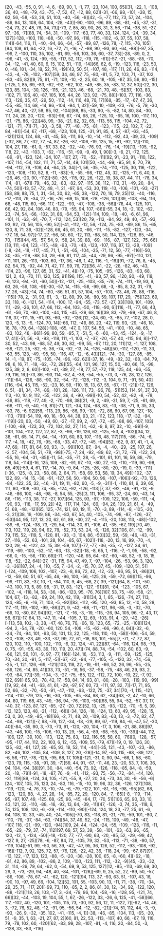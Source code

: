 [20, -43, -55, 0, 91, -4, 6, -89, 90, 1, -1, 77, -23, 104, 100, 65][31, -22, 1, -108, 36, 40, -48, -79, 43, -75, -7, 52, 47, -12, 88, 62][-31, -66, 98, -101, -38, 15, 62, 56, -58, -53, 26, 51, 103, -40, -56, -9][42, -5, -77, 112, 73, 57, 24, -104, -89, 94, 13, 108, 64, 104, -28, -43][-90, -100, -96, 89, -88, -81, -45, -37, -31, -24, 73, 27, 48, 78, 34, 73][-73, 7, 85, 80, 90, 26, 31, 3, 56, -114, -38, 51, -27, 97, -36, -7][88, 74, -54, 31, -109, -117, -63, 77, 40, 33, 124, 124, -24, -39, 34, 127][-128, -103, 118, -88, -50, -97, 96, -118, -115, -102, -6, 37, 55, 107, 58, 114][-64, 116, 11, -40, -94, 66, -64, -57, -89, 87, -126, 78, -7, 115, -76, 105][94, 108, 61, 64, -22, 16, -72, 71, -16, -7, -98, 90, -93, 60, -64, -88][-97, 35, -99, 7, -100, 110, 35, 102, -81, 69, -56, 103, 36, 60, -37, 73][-28, -89, 0, 2, -96, -41, -8, 124, -99, -55, -117, 52, 112, -79, 76, -61][-57, -21, -88, -85, -70, 34, -12, -41, 40, 60, 6, 15, 102, 51, -119, -14][66, 62, 6, -19, -123, 118, -23, 50, 0, -46, 101, -34, 18, 52, 74, -19][43, 50, 51, -107, 48, -117, 111, 26, 46, 83, -114, -43, -4, -78, -102, -107][59, 34, 46, 97, 75, -80, -81, 5, 72, 103, 71, -37, 102, -83, -45, 82][9, 75, 91, -71, 109, -10, -2, 25, 60, 18, -105, -87, 35, 59, 80, -15][-125, 1, 85, 69, -83, -62, -92, -62, 102, -49, -85, 35, -83, 17, 37, 50][-22, 30, 123, 85, 104, -30, 126, -115, -21, 123, 46, -68, -21, 70, 48, -5][57, -103, 83, -102, 71, 106, 40, -87, 105, 105, 44, 26, 123, 92, -75, 88][-103, 77, 116, -36, 113, -126, 35, 47, -29, 50, -112, -14, 116, 48, 76, 17][68, -85, -17, -67, 47, 36, -55, -85, 114, 68, -14, 96, -104, -94, 1, 32][-59, 10, -109, -23, -76, -5, 79, -30, -47, 46, 40, -27, 58, 85, 92, -104][86, 85, -33, 60, -5, -82, 14, 80, 84, -30, 111, 24, 28, 20, -120, -93][-96, 67, -74, 68, 26, -125, 10, -65, 16, 100, -117, 110, -21, -75, 86, -22][48, 99, -38, -21, 82, 32, 65, -113, 55, 115, -104, 42, 72, -121, -71, -7][-71, -30, -3, 58, -77, -48, -75, -81, -123, -115, -22, 102, 7, -22, 84, -81][-54, 67, -117, -68, -123, 108, 125, -31, 91, 85, 4, 57, -87, -63, -45, -121][124, 124, 68, -41, -45, 58, -111, 96, -10, -14, -112, -92, 43, -39, 23, -109][-32, 86, 77, -32, 77, -4, 87, -26, -87, -106, -19, 125, 15, -81, -92, 17][-110, 104, 27, 118, -61, 0, -57, 33, 82, -32, -40, -76, 93, -76, -14, -19][13, -105, -92, 118, 22, -43, -103, 7, -62, -116, -51, -99, -9, 49, 1, 90][-3, -9, 21, -72, 125, -89, -91, -123, 124, -24, 107, -107, 27, -70, -52, -11][92, 91, -23, 91, -110, 122, -107, 114, -54, 102, 111, 71, 57, -14, 49, 101][50, -44, -99, -95, 91, 8, 70, 79, -94, -112, 79, -106, 44, -64, 25, 34][-1, 56, -35, -74, -110, -125, 30, 116, -122, -123, -108, -110, 52, 8, -11, -83][-5, -55, -98, -112, 45, 32, -125, -11, 6, 40, 9, -26, 46, -20, 90, -112][-80, -26, -115, 92, 26, -122, 19, 38, 87, 44, 111, -78, 34, 114, -81, -67][-79, -46, 32, -83, -82, 97, -115, 38, 112, -113, 31, -49, 20, -84, -74, 50][-13, 57, -72, 48, -1, 21, -97, 64, -53, 30, 119, -10, -106, -101, -93, -27][58, 89, 88, 75, 1, 31, -54, 30, 62, -65, 38, -122, 70, 16, 79, 25][12, -40, -116, -17, -113, 79, -34, 27, -16, -76, -69, 15, 108, -28, -126, 101][39, -103, -94, 116, 68, -48, 115, 60, -66, 117, -122, -93, -47, -108, -38, -56][-78, 44, -125, 101, 66, 42, 92, 84, 106, 46, 83, -79, -55, 94, 107, -86][-55, 34, 18, -2, 102, -62, 23, -74, 54, -66, -102, 31, 86, -64, 53, -12][-114, 109, -18, -40, -6, 61, 96, -101, 11, -63, -91, -70, 7, -112, 124, 53][20, 79, -113, -84, 92, 49, 40, -57, -93, 93, 92, 73, 56, 105, -90, 52][-41, -112, -12, 56, -124, 75, -83, -89, 86, 15, -65, 120, 8, 71, 39, -32][-128, 66, 45, 61, 30, -66, -111, -15, -82, -127, -123, -34, -77, 18, 54, 97][-17, 27, -56, 50, 60, -12, 113, -88, 50, 114, 125, -128, 85, -46, 70, -115][44, 45, -57, 54, 9, -58, 24, 39, 88, -69, -116, -87, -127, 122, -75, 66][18, 111, -94, 123, -115, -49, -93, -70, -43, -123, -107, 116, 87, 13, -28, -109][-8, -24, -18, -117, -45, 71, 1, -51, -65, -104, -25, -71, 12, 50, -77, -116][-50, 30, -35, -119, -88, 53, 29, -69, 81, 117, 45, -44, -29, 96, -95, -97][-110, 121, -11, 101, 26, -113, -103, 60, -17, 36, -46, 1, 42, 116, -1, -16][91, -72, 76, 8, -45, 82, 54, 75, -92, 44, 71, 42, 111, 59, 76, 72][56, 41, -22, -28, -82, 46, -43, -114, 23, -96, 127, 85, 31, 52, -41, 4][-19, -75, 105, -95, -126, -83, -93, 68, 121, 2, 43, -70, 111, 120, 125, 91][96, 115, -41, -93, 57, 96, -120, 90, -49, 118, -6, 123, -94, -31, -60, 50][-12, -121, -25, -103, -35, -79, -74, -111, -19, 93, 9, 63, 26, -59, 108, -9][-30, -57, 14, -115, -58, -99, 68, -3, -85, 8, 32, 31, -79, 77, 26, -43][-14, 74, -80, -86, 51, 81, 57, 104, -57, -103, -73, 46, 78, 88, -116, -115][-78, 2, -31, 93, 61, -3, -12, 89, 39, 36, -80, 59, 107, 117, 29, -75][123, 69, 33, 118, -6, -121, 54, -114, -100, 17, -94, -55, -73, 57, -27, 33][108, 101, -109, 111, -29, -26, 101, 47, 66, 112, -64, 103, -50, -118, -90, 6][116, -11, -77, 66, 43, -61, -56, 70, -90, -100, -44, 115, -45, -29, 68, 16][39, 83, -79, -99, -67, 46, 8, 116, 37, -111, 15, -61, 93, -60, -92, -126][12, -24, 60, -3, -85, 77, -102, 28, 0, 120, -5, 13, -5, -124, 70, 14][-66, 112, -49, 86, 23, -42, 119, 93, -29, -46, 18, 16, 78, -79, 64, -128][-108, -65, -47, 0, 107, 54, 56, -41, -100, -10, 48, 65, -83, 102, 48, -86][-99, 80, 59, -95, 7, -51, 5, -6, -60, -43, 45, -124, -9, -17, 17, 41][-51, 56, -3, -93, -118, 111, -1, 103, -7, -37, -20, -57, 40, -115, 94, 8][-117, 30, 52, -43, 98, -68, 57, 49, 30, 82, -99, 55, -97, 112, 20, 111][12, -1, 127, 108, -58, -121, 25, -82, -5, 36, -74, -92, -13, 74, -126, -48][50, -117, -120, -11, 33, -63, 55, 123, -49, -95, 50, -116, 47, -12, -6, 43][121, -74, -30, -127, 85, -85, 14, -1, -19, 87, -75, -105, -74, -96, -62, 62][-37, 16, -49, -82, 32, -68, -84, 79, 98, 6, 16, 71, -18, -62, -72, 28][55, -64, 101, 96, 127, 15, 50, -80, 66, 15, -98, 125, 39, 2, 8, 60][-102, -41, -39, 27, -18, 77, 57, -72, 118, 125, 44, -66, -55, 79, 116, 16][-73, 86, -93, 114, -87, 4, -38, -54, -55, -73, 0, -76, 28, 127, 126, -11][-64, -126, -88, -90, 32, -54, -72, -128, -112, -3, 104, 9, 71, -91, 50, 40][116, -94, 45, 115, -52, -23, 16, 59, -110, 15, 13, 67, 55, -67, -17, -21][-12, 126, 6, 51, -81, 34, -74, -89, -101, 28, -126, 111, 73, -96, 76, -51][53, 114, 91, 37, 30, 113, -10, 10, 9, 112, -55, -122, 36, 4, -90, -99][-10, 54, -52, 42, -82, -8, -78, -39, 85, -118, -77, 49, -2, -70, -98, 38][21, -9, 2, -49, -21, 59, 7, -25, -61, 69, -68, -111, -9, -40, -16, 81][-71, 121, -34, 124, -68, 83, -13, -38, -71, 9, 35, 33, -83, 78, -6, 92][58, -113, 29, 86, -86, 99, -101, -72, 86, 60, 67, 98, 127, -18, -113, -79][-54, 119, 40, 16, -50, 44, 38, 93, 21, -112, 123, 118, -17, -32, -94, -119][-20, 63, -50, -49, 60, -27, -17, 99, 2, -97, -72, -45, -88, 66, -107, 103][-100, -89, -123, 30, -72, 102, 82, 27, 114, -62, -9, 8, 97, 32, -10, -99][-9, -101, 104, -112, 127, 27, 87, -3, -96, -19, 126, 62, -125, -53, 4, -102][34, 12, 38, -61, 65, 14, 71, 64, -14, -101, 60, 83, 107, -116, 48, 117][115, -86, -74, -6, 117, -4, 18, -42, 76, -95, -68, -33, 47, -72, -45, -94][52, -62, 9, 87, 41, -1, 4, 47, 69, -117, 81, 64, 90, 93, -3, -99][103, 87, -94, -4, -40, -29, -25, 107, 26, -2, 57, -104, 56, 51, -78, -98][-75, -7, 24, -92, -89, 62, -51, 72, -78, -122, 24, -55, 16, -64, -31, -85][-11, 54, -35, -71, 28, -5, -101, 61, 101, 16, 59, 88, -79, 118, 54, -114][-16, 125, 109, -82, -91, 97, -10, -80, 27, -10, -110, -119, 90, -98, 65, 49][-59, 4, 61, 117, -14, 70, -9, 84, -125, -26, -80, -20, -19, 0, -39, -111][-36, -125, -8, 23, -58, 86, 2, 64, 71, -58, 69, 53, 58, 19, 34, 49][-102, -37, 122, 69, -14, 15, -38, -91, -127, 56, 50, -104, 50, 99, -107, -106][-92, -73, 126, -84, -122, 35, 32, -46, -31, 19, 11, -82, 60, -5, -9, -31][-1, -110, 81, 9, 39, 65, 111, 80, -108, -30, 74, -85, -124, -92, -126, -113][7, 37, -92, -46, -91, -13, -9, -48, -86, 100, -48, -98, -8, 54, 55, -25][3, 111, 106, -95, 37, -24, 60, -43, 14, 86, -116, -113, 38, 117, -27, 107][64, 125, 93, -97, -109, 122, 106, -59, -111, -4, -90, 93, -118, -17, 59, 2][-42, -117, 114, 124, -89, -94, 26, 109, 21, 61, 4, -49, 51, 68, -48, -12][65, 125, -74, 121, 60, 19, 11, -70, -3, 89, -114, -8, -105, -20, -3, 21][38, 19, -109, 86, -34, -83, 67, 54, 40, -105, -74, -98, -87, -126, -37, -53][44, 95, 127, 13, 20, 62, 61, 89, -30, 27, -4, -115, -20, 108, 113, -48][-102, -89, -6, -124, -38, 73, -29, 54, -114, 30, 61, -106, 41, -35, -67, 119][70, 49, 113, 102, 119, 28, 94, 62, 78, -52, 73, 53, 24, -6, -126, 32][106, 81, -12, -99, 79, 115, 52, -119, 5, -120, 81, -93, -3, 104, 86, -50][32, 59, -59, -46, -43, -31, 27, -116, -52, 63, -101, 28, 104, -85, 67, -102][-118, -20, 13, 16, 99, -70, -4, 120, 29, -6, -122, 43, 15, 39, -59, 107][-77, -77, -36, -35, -2, -127, 34, 61, -119, -69, -100, -52, -17, -63, -13, -32][-18, -8, 65, 1, -116, -7, -1, 95, -58, -92, -66, 0, -15, -56, -110, 69][-71, -120, -48, 95, 64, -87, -60, -48, 52, -9, 18, 15, 118, -52, -22, 64][-27, -31, 115, 94, 47, 49, 7, -97, -104, -26, -53, 96, 3, 120, -3, -36][87, 24, -4, 110, -55, 7, -34, -2, -15, 70, 37, 45, -109, -120, 51, 51][-124, -109, 106, 102, -107, -23, -8, 86, 72, 42, -12, -23, -96, 95, 51, -86][21, -13, -59, 60, 51, 67, -65, 46, -96, 100, -56, -125, 26, -59, -72, 69][115, -96, -99, -111, 83, -37, 10, -1, -84, 110, 9, 45, -68, 27, 39, -121][64, 8, -101, -50, -43, 100, 73, 5, 89, 98, -31, 17, 83, -121, -127, -91][81, -84, -123, -105, 67, -102, -4, -118, 14, 53, -36, -86, -123, 95, -76, 76][107, 53, 75, -49, -58, -21, 104, 67, -13, -82, -69, 24, 110, 42, 119, -81][34, 3, 1, 65, -126, -74, 27, 113, 124, -85, -9, -16, 71, 103, -5, -92][83, -112, -95, 120, -93, 85, 12, -10, 58, 28, 117, -11, 119, -102, -99, -86][21, 9, -42, -68, -11, -121, 96, -85, -3, -32, -70, -69, 10, -80, 87, 94][92, -121, -7, -16, -3, -19, -115, -26, 94, 105, 96, -2, 43, 17, 56, 67][-17, 64, 13, -47, 11, -44, -105, 7, 12, 69, -103, 91, 4, -29, -42, -26][-113, 58, 102, -3, 38, -47, 48, 76, 76, -66, 19, 123, 65, -72, -25, -108][124, -94, 2, -54, 78, -20, -60, 120, 54, -108, -15, -62, -66, -96, 4, 64][-32, -6, -24, -74, -94, 101, -93, 50, 101, 13, 22, 125, -118, 110, -10, -58][-106, -54, 59, -20, -108, -23, 49, -33, -37, 99, 72, 61, -18, 93, 101, -55][7, -71, -7, 72, 87, 120, 102, 110, -100, 102, -110, -6, 32, 124, -41, 22][87, -64, -116, 124, 98, -78, 0, 75, -91, -55, 43, 39, 110, 119, 20, 47][-74, 88, 74, -54, -102, 60, 63, -9, -66, 121, 56, 101, -9, 97, -77, 116][-124, 16, -53, 113, -9, -111, -59, -125, -125, 70, -34, 30, -91, 5, -117, -5][-67, -22, -94, -77, -105, -5, -120, 32, -74, -56, -25, -1, 121, 126, -69, -121][103, 118, 22, -19, -91, -66, 52, 26, 96, -55, -25, -89, 126, -14, 85, 41][33, 73, -51, -16, 56, -37, -58, -75, -48, 46, 29, 93, 2, -93, -84, 77][-39, -104, -3, -27, -75, -85, 122, -112, 72, 100, -10, 22, -7, 92, 122, 69][-65, 93, -78, 42, 17, -58, 84, 14, 93, 81, -80, -28, -103, -119, 90, -99][19, 92, 44, -41, -63, 41, 61, -29, -97, 97, 60, 73, -111, 97, 32, 7][-17, 71, 95, 52, 66, -32, -70, -50, -91, -47, -112, -63, -122, 75, -37, 34][70, -1, 115, -121, -114, -110, -79, 125, -16, -30, -105, -85, -84, 98, 62, -34][63, -2, 47, -10, 66, 84, 80, 119, 68, 43, -49, -36, 94, -76, -103, -50][68, 55, 94, -52, -57, 37, 17, -40, 37, -123, 87, 127, -85, -27, -20, 72][52, 13, -25, -93, -122, -70, -5, 5, 39, -12, 123, 123, 48, -21, -112, -68][-34, 126, -18, -124, 13, 60, 49, 95, -128, 15, 53, 0, 30, -49, -85, -18][66, -2, 71, 48, 20, -109, 83, -63, 13, -3, -72, 82, 47, -44, -98, -121][-7, 68, -76, 127, -34, -18, -29, 89, 67, -119, 84, -6, -47, 57, -30, 40][-84, -35, 90, 3, -73, -73, 91, -120, -20, 104, -17, 3, 106, -21, 88, 88][97, -43, -46, 100, -15, -106, -10, 13, 29, -56, 4, -89, -68, -55, -10, -39][-44, 112, -106, 127, -39, 100, -113, -122, 75, 63, -122, 116, 55, 58, 60, -76][0, -128, -57, -95, -117, 44, 112, 22, 103, 6, 12, -55, -109, 55, -79, 47][-19, 0, 19, 126, 30, 125, -82, -81, 127, 29, -65, 93, 19, 52, 114, -44][-35, 121, -43, -107, -23, -86, 82, -46, 102, -105, 84, -109, 8, 127, 20, -28][-14, 97, -50, 115, -88, -89, 122, -6, 56, -117, -78, -125, -95, 68, 17, 105][-121, -31, 0, 90, 94, -66, 1, 58, -60, -123, 79, 115, -38, -91, 39, -7][59, 44, 91, -67, -11, 46, 23, -20, 53, 7, 106, 36, 94, 104, -94, 38][91, 30, -84, -40, -54, 73, 92, -126, -118, -85, 84, -8, -59, 20, -18, -78][-91, -18, -87, 76, -9, -41, -112, -93, 75, -56, -72, -84, -44, 126, -31, 119][89, -124, 34, 105, -121, -55, 9, -27, 20, 34, -73, 34, 30, -9, -56, -6][24, -107, 105, 75, 123, 24, -83, 116, -15, -10, 19, 96, 32, 36, -126, 127][108, -119, -120, -4, 76, 73, -10, -74, -6, -79, -122, 101, -81, -16, -98, -95][62, 68, -123, -120, 88, -4, 27, 28, -14, -85, 72, 29, -120, 84, -7, -85][-8, -119, -114, 95, -97, 107, 49, -125, 68, -25, 96, -45, -84, 17, -70, 51][106, 65, 90, 33, 10, 43, 121, 32, -110, -88, -16, -92, 13, 64, -39, -11][47, -126, -3, 74, 35, -118, 6, 74, 125, 108, 120, -6, -29, -114, -110, -90][-124, 124, 18, 23, -77, 25, 61, -6, 64, 108, 10, 33, -45, 40, -24, -105][-70, 83, -118, 81, -21, -79, -59, 101, -80, 7, -110, -76, -37, -84, -63, -74][54, 37, 49, 52, -24, -115, 109, -49, -48, -47, -107, 118, -21, -99, -120, -94][109, 24, 44, -124, -24, -55, -109, -123, -116, -11, -65, -29, -79, 37, -74, 112][97, 69, 57, 53, 39, -58, -101, -63, -63, 96, -65, 120, -12, 1, -124, -50][-18, -120, 77, -77, -90, 63, -20, -85, 52, -29, -99, 42, -127, 9, 27, -25][78, -6, -87, 84, 72, -105, 79, 32, -53, -113, -71, -38, -90, 57, -119, 104][-51, 99, -50, 56, 39, -42, -47, 95, 36, 126, 52, -112, -93, -108, -92, -16][-112, 7, 92, 125, 72, 57, -76, 126, -22, 42, 36, -118, 24, -99, -67, 87][91, -13, 122, -17, 123, 123, -88, -5, -20, -38, -28, 100, 65, -8, -60, 4][-62, -18, -81, 42, 86, 89, -102, -86, 2, 109, -100, -123, 111, -112, -32, -9][45, -33, -32, 31, 114, -29, 79, 64, -62, 0, -54, 69, 9, 53, 125, 127][12, -85, -113, -69, 69, 30, 29, 3, -73, -29, 94, -48, 40, -84, -101, -126][-69, 9, 25, 52, 27, -89, 50, -57, -86, -106, -78, 67, -41, -62, 120, -121][94, 113, 37, -93, 63, 51, -107, 43, 16, -90, 10, -97, 49, 66, -104, 12][52, 101, 55, -103, 90, 13, -11, 71, -38, -70, -34, 29, 35, 71, -117, 20][-99, 73, 110, -85, 2, 2, 86, 81, 30, 12, -34, 92, -122, 120, -88, -121][118, 26, 103, -17, 3, -34, -79, 96, 104, -58, -16, -128, 95, -121, 74, 66][32, -44, -103, 19, 104, 55, 1, 67, -26, -122, 33, -26, 6, 125, -41, -58][66, 117, -102, 40, -120, 101, -105, 115, 73, -30, 92, 56, 12, 11, -122, 7][-92, -14, 46, 3, -72, 76, 52, 48, -12, -91, 95, -56, 54, -12, -82, -21][-74, 51, 112, 44, -3, -9, -93, -26, 9, -32, -35, 102, -41, -115, -4, 1][-38, -46, -85, -104, 113, -65, -20, 51, -9, 35, 1, 63, -21, 27, 87, 2][60, 81, 22, 53, -113, -107, 40, 66, -67, 19, 118, 79, -78, 102, 60, -120][62, -83, 99, 28, -107, -81, -4, 116, 20, -84, 50, -3, -128, 33, -83, -116]